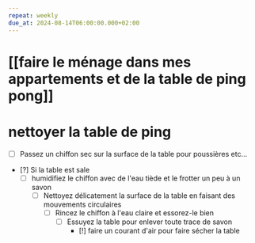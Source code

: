 ```yaml
---
repeat: weekly
due_at: 2024-08-14T06:00:00.000+02:00
---
```

# [[faire le ménage dans mes appartements et de la table de ping pong]]
# nettoyer la table de ping
- [ ] Passez un chiffon sec sur la surface de la table pour poussières etc…
- [?] Si la table est sale
	- [ ] humidifiez le chiffon avec de l'eau tiède et le frotter un peu à un savon
		- [ ] Nettoyez délicatement la surface de la table en faisant des mouvements circulaires
			- [ ] Rincez le chiffon à l'eau claire et essorez-le bien
				- [ ] Essuyez la table pour enlever toute trace de savon
					- [!] faire un courant d'air pour faire sécher la table